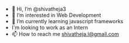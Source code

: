 - 👋 Hi, I’m @shivatheja3
- 👀 I’m interested in Web Development 
- 🌱 I’m currently learning javascript frameworks
-    I'm looking to work as an Intern 
- 📫 How to reach me shivatheja.l@gmail.com


